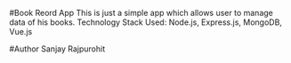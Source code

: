 #Book Reord App
This is just a simple app which allows user to manage data of his books.
Technology Stack Used: Node.js, Express.js, MongoDB, Vue.js

#Author
Sanjay Rajpurohit